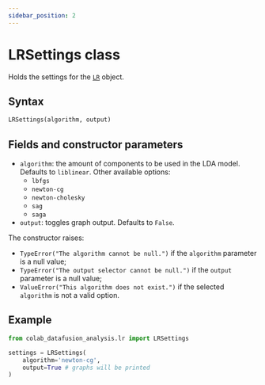 ```yaml
---
sidebar_position: 2
---
```


# LRSettings class

Holds the settings for the [`LR`](./lr.md) object.

## Syntax

```python
LRSettings(algorithm, output)
```

## Fields and constructor parameters

- `algorithm`: the amount of components to be used in the LDA model. Defaults to
  `liblinear`.  Other available options:
    - `lbfgs`
    - `newton-cg`
    - `newton-cholesky`
    - `sag`
    - `saga`
- `output`: toggles graph output. Defaults to `False`.

The constructor raises:
- `TypeError("The algorithm cannot be null.")` if the `algorithm` parameter is a
  null value;
- `TypeError("The output selector cannot be null.")` if the `output` parameter
  is a null value;
- `ValueError("This algorithm does not exist.")` if the selected `algorithm`
  is not a valid option.

## Example

```python
from colab_datafusion_analysis.lr import LRSettings

settings = LRSettings(
    algorithm='newton-cg',
    output=True # graphs will be printed
)
```